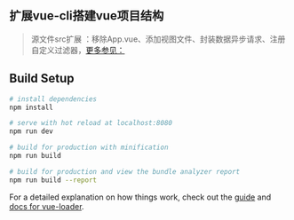 ## 扩展vue-cli搭建vue项目结构

> 源文件src扩展 ：移除App.vue、添加视图文件、封装数据异步请求、注册自定义过滤器，[更多参见：](https://github.com/simplexcspp/vue_basis-02/issues/1)

## Build Setup

``` bash
# install dependencies
npm install

# serve with hot reload at localhost:8080
npm run dev

# build for production with minification
npm run build

# build for production and view the bundle analyzer report
npm run build --report
```

For a detailed explanation on how things work, check out the [guide](http://vuejs-templates.github.io/webpack/) and [docs for vue-loader](http://vuejs.github.io/vue-loader).
